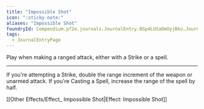 ```yaml
---
title: "Impossible Shot"
icon: ":sticky-note:"
aliases: "Impossible Shot"
foundryId: Compendium.pf2e.journals.JournalEntry.BSp4LUSaOmUyjBko.JournalEntryPage.k0ue81dFKH4OKxed
tags:
  - JournalEntryPage
---
```

Play when making a ranged attack, either with a Strike or a spell.

* * *

If you're attempting a Strike, double the range increment of the weapon or unarmed attack. If you're Casting a Spell, increase the range of the spell by half.

[[Other Effects/Effect_ Impossible Shot|Effect: Impossible Shot]]